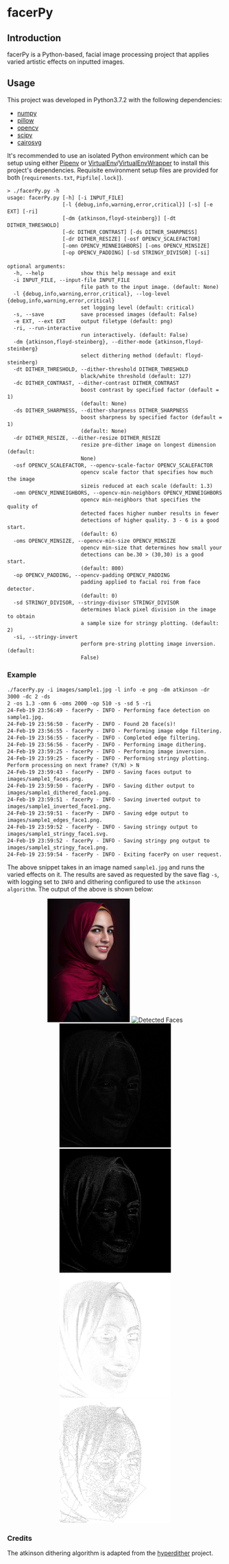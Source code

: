 # facerPy

## Introduction
facerPy is a Python-based, facial image processing project that
applies varied artistic effects on inputted images.

## Usage
This project was developed in Python3.7.2 with the following dependencies:
- [numpy](https://www.numpy.org/)
- [pillow](https://pillow.readthedocs.io/en/stable/)
- [opencv](https://opencv.org/)
- [scipy](https://www.scipy.org/)
- [cairosvg](https://cairosvg.org)


It's recommended to use an isolated Python environment which can be setup using either
[Pipenv](https://pipenv.readthedocs.io/en/latest/) or [VirtualEnv](https://pypi.org/project/virtualenv/)/[VirtualEnvWrapper](https://virtualenvwrapper.readthedocs.io/en/latest/) to install this project's dependencies. Requisite environment setup files are provided for both (`requirements.txt`, `Pipfile[.lock]`).

```
> ./facerPy.py -h
usage: facerPy.py [-h] [-i INPUT_FILE]
                  [-l {debug,info,warning,error,critical}] [-s] [-e EXT] [-ri]
                  [-dm {atkinson,floyd-steinberg}] [-dt DITHER_THRESHOLD]
                  [-dc DITHER_CONTRAST] [-ds DITHER_SHARPNESS]
                  [-dr DITHER_RESIZE] [-osf OPENCV_SCALEFACTOR]
                  [-omn OPENCV_MINNEIGHBORS] [-oms OPENCV_MINSIZE]
                  [-op OPENCV_PADDING] [-sd STRINGY_DIVISOR] [-si]

optional arguments:
  -h, --help            show this help message and exit
  -i INPUT_FILE, --input-file INPUT_FILE
                        file path to the input image. (default: None)
  -l {debug,info,warning,error,critical}, --log-level {debug,info,warning,error,critical}
                        set logging level (default: critical)
  -s, --save            save processed images (default: False)
  -e EXT, --ext EXT     output filetype (default: png)
  -ri, --run-interactive
                        run interactively. (default: False)
  -dm {atkinson,floyd-steinberg}, --dither-mode {atkinson,floyd-steinberg}
                        select dithering method (default: floyd-steinberg)
  -dt DITHER_THRESHOLD, --dither-threshold DITHER_THRESHOLD
                        black/white threshold (default: 127)
  -dc DITHER_CONTRAST, --dither-contrast DITHER_CONTRAST
                        boost contrast by specified factor (default = 1)
                        (default: None)
  -ds DITHER_SHARPNESS, --dither-sharpness DITHER_SHARPNESS
                        boost sharpness by specified factor (default = 1)
                        (default: None)
  -dr DITHER_RESIZE, --dither-resize DITHER_RESIZE
                        resize pre-dither image on longest dimension (default:
                        None)
  -osf OPENCV_SCALEFACTOR, --opencv-scale-factor OPENCV_SCALEFACTOR
                        opencv scale factor that specifies how much the image
                        sizeis reduced at each scale (default: 1.3)
  -omn OPENCV_MINNEIGHBORS, --opencv-min-neighbors OPENCV_MINNEIGHBORS
                        opencv min-neighbors that specifies the quality of
                        detected faces higher number results in fewer
                        detections of higher quality. 3 - 6 is a good start.
                        (default: 6)
  -oms OPENCV_MINSIZE, --opencv-min-size OPENCV_MINSIZE
                        opencv min-size that determines how small your
                        detections can be.30 > (30,30) is a good start.
                        (default: 800)
  -op OPENCV_PADDING, --opencv-padding OPENCV_PADDING
                        padding applied to facial roi from face detector.
                        (default: 0)
  -sd STRINGY_DIVISOR, --stringy-divisor STRINGY_DIVISOR
                        determines black pixel division in the image to obtain
                        a sample size for stringy plotting. (default: 2)
  -si, --stringy-invert
                        perform pre-string plotting image inversion. (default:
                        False)
```

### Example
```
./facerPy.py -i images/sample1.jpg -l info -e png -dm atkinson -dr 3000 -dc 2 -ds
2 -os 1.3 -omn 6 -oms 2000 -op 510 -s -sd 5 -ri
24-Feb-19 23:56:49 - facerPy - INFO - Performing face detection on sample1.jpg.
24-Feb-19 23:56:50 - facerPy - INFO - Found 20 face(s)!
24-Feb-19 23:56:55 - facerPy - INFO - Performing image edge filtering.
24-Feb-19 23:56:55 - facerPy - INFO - Completed edge filtering.
24-Feb-19 23:56:56 - facerPy - INFO - Performing image dithering.
24-Feb-19 23:59:25 - facerPy - INFO - Performing image inversion.
24-Feb-19 23:59:25 - facerPy - INFO - Performing stringy plotting.
Perform processing on next frame? (Y/N) > N
24-Feb-19 23:59:43 - facerPy - INFO - Saving faces output to images/sample1_faces.png.
24-Feb-19 23:59:50 - facerPy - INFO - Saving dither output to images/sample1_dithered_face1.png.
24-Feb-19 23:59:51 - facerPy - INFO - Saving inverted output to images/sample1_inverted_face1.png.
24-Feb-19 23:59:51 - facerPy - INFO - Saving edge output to images/sample1_edges_face1.png.
24-Feb-19 23:59:52 - facerPy - INFO - Saving stringy output to images/sample1_stringy_face1.svg.
24-Feb-19 23:59:52 - facerPy - INFO - Saving stringy png output to images/sample1_stringy_face1.png.
24-Feb-19 23:59:54 - facerPy - INFO - Exiting facerPy on user request.
```
The above snippet takes in an image named `sample1.jpg` and runs the varied effects on it. The results are saved as requested by the save flag `-s`, with logging set to `INFO` and dithering configured to use the `atkinson algorithm`. The output of the above is shown below:

<p align="center">
  <img width="192" height="auto" src="/images/sample1.jpg?raw=true" alt="Original">
  <img width="192" height="auto" src="/images/sample1_faces.png?raw=true" alt="Detected Faces">
  <img width="260" height="auto" src="/images/sample1_edges_face1.png?raw=true" alt="Filtered Edges">
  <img width="260" height="auto" src="/images/sample1_dithered_face1.png?raw=true" alt="Dithered Output">
  <img width="260" height="auto" src="/images/sample1_inverted_face1.png?raw=true" alt="Inverted Output">
  <img width="260" height="auto" src="/images/sample1_stringy_face1.png?raw=true" alt="Stringy Output">
</p>

### Credits
The atkinson dithering algorithm is adapted from the [hyperdither](https://github.com/tgray/hyperdither) project.
